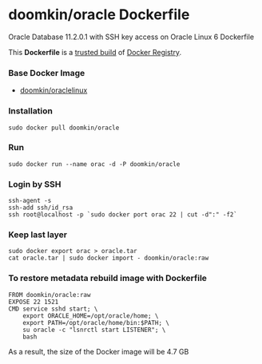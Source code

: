 # doomkin/oracle Dockerfile

Oracle Database 11.2.0.1 with SSH key access on Oracle Linux 6 Dockerfile

This **Dockerfile** is a [trusted build](https://registry.hub.docker.com/u/doomkin/oracle/) of [Docker Registry](https://registry.hub.docker.com/).

### Base Docker Image

* [doomkin/oraclelinux](https://github.com/doomkin/oraclelinux)

### Installation
```
sudo docker pull doomkin/oracle
```

### Run
```
sudo docker run --name orac -d -P doomkin/oracle
```

### Login by SSH
```
ssh-agent -s
ssh-add ssh/id_rsa
ssh root@localhost -p `sudo docker port orac 22 | cut -d":" -f2`
```

### Keep last layer
```
sudo docker export orac > oracle.tar
cat oracle.tar | sudo docker import - doomkin/oracle:raw
```

### To restore metadata rebuild image with Dockerfile
```
FROM doomkin/oracle:raw
EXPOSE 22 1521
CMD service sshd start; \
    export ORACLE_HOME=/opt/oracle/home; \
    export PATH=/opt/oracle/home/bin:$PATH; \
    su oracle -c "lsnrctl start LISTENER"; \
    bash
```
As a result, the size of the Docker image will be 4.7 GB
